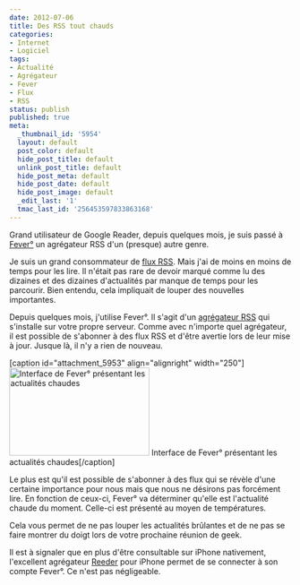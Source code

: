 ```yaml
---
date: 2012-07-06
title: Des RSS tout chauds
categories:
- Internet
- Logiciel
tags:
- Actualité
- Agrégateur
- Fever
- Flux
- RSS
status: publish
published: true
meta:
  _thumbnail_id: '5954'
  layout: default
  post_color: default
  hide_post_title: default
  unlink_post_title: default
  hide_post_meta: default
  hide_post_date: default
  hide_post_image: default
  _edit_last: '1'
  tmac_last_id: '256453597833863168'
---
```

Grand utilisateur de Google Reader, depuis quelques mois, je suis passé à <a href="https://www.feedafever.com/">Fever°</a> un agrégateur RSS d'un (presque) autre genre. <!--more-->

Je suis un grand consommateur de <a title="Définition du flux RSS sur wikipedia" href="https://fr.wikipedia.org/wiki/RSS">flux RSS</a>. Mais j'ai de moins en moins de temps pour les lire. Il n'était pas rare de devoir marqué comme lu des dizaines et des dizaines d'actualités par manque de temps pour les parcourir. Bien entendu, cela impliquait de louper des nouvelles importantes.

Depuis quelques mois, j'utilise Fever°. Il s'agit d'un <a title="Définition d'agrégateur sur Wikipedia" href="https://fr.wikipedia.org/wiki/Agr%C3%A9gateur">agrégateur RSS</a> qui s'installe sur votre propre serveur.
Comme avec n'importe quel agrégateur, il est possible de s'abonner à des flux RSS et d'être avertie lors de leur mise à jour. Jusque là, il n'y a rien de nouveau.

[caption id="attachment_5953" align="alignright" width="250"]<a href="https://dlgjp9x71cipk.cloudfront.net/2012/07/fever-hot.png"><img class="size-medium wp-image-5953" title="Les actualités chaude" src="https://dlgjp9x71cipk.cloudfront.net/2012/07/fever-hot-250x157.png" alt="Interface de Fever° présentant les actualités chaudes" width="250" height="157" /></a> Interface de Fever° présentant les actualités chaudes[/caption]

Le plus est qu'il est possible de s'abonner à des flux qui se révèle d'une certaine importance pour nous mais que nous ne désirons pas forcément lire. En fonction de ceux-ci, Fever° va déterminer qu'elle est l'actualité chaude du moment. Celle-ci est présenté au moyen de températures.

Cela vous permet de ne pas louper les actualités brûlantes et de ne pas se faire montrer du doigt lors de votre prochaine réunion de geek.

Il est à signaler que en plus d'être consultable sur iPhone nativement, l'excellent agrégateur <a href="https://reederapp.com/iphone/">Reeder</a> pour iPhone permet de se connecter à son compte Fever°. Ce n'est pas négligeable.
